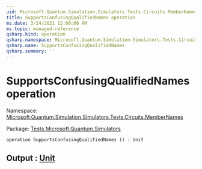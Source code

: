 ```yaml
---
uid: Microsoft.Quantum.Simulation.Simulators.Tests.Circuits.MemberNames.SupportsConfusingQualifiedNames
title: SupportsConfusingQualifiedNames operation
ms.date: 3/24/2021 12:00:00 AM
ms.topic: managed-reference
qsharp.kind: operation
qsharp.namespace: Microsoft.Quantum.Simulation.Simulators.Tests.Circuits.MemberNames
qsharp.name: SupportsConfusingQualifiedNames
qsharp.summary: ''
---
```


# SupportsConfusingQualifiedNames operation

Namespace: [Microsoft.Quantum.Simulation.Simulators.Tests.Circuits.MemberNames](xref:Microsoft.Quantum.Simulation.Simulators.Tests.Circuits.MemberNames)

Package: [Tests.Microsoft.Quantum.Simulators](https://nuget.org/packages/Tests.Microsoft.Quantum.Simulators)




```qsharp
operation SupportsConfusingQualifiedNames () : Unit
```


## Output : [Unit](xref:microsoft.quantum.lang-ref.unit)

